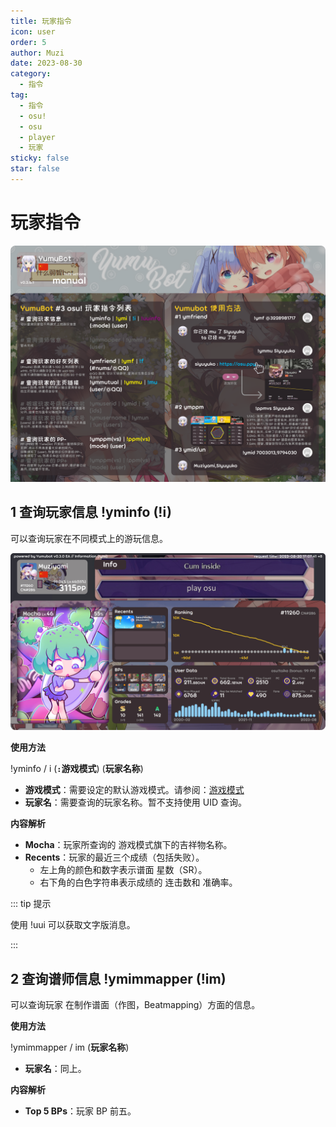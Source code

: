 ```yaml
---
title: 玩家指令
icon: user
order: 5
author: Muzi
date: 2023-08-30
category:
  - 指令
tag:
  - 指令
  - osu!
  - osu
  - player
  - 玩家
sticky: false
star: false
---
```


# 玩家指令

![玩家指令列表](img/help-player.png)

## <HopeIcon icon="circle-info"/> 1 查询玩家信息 !yminfo (!i)

可以查询玩家在不同模式上的游玩信息。

![Info 面板](img/bot-info.png)

**使用方法**

!yminfo / i (**`:`游戏模式**) (**玩家名称**)

- **<HopeIcon icon="gamepad"/> 游戏模式**：需要设定的默认游戏模式。请参阅：[游戏模式](./score.md#_1-修改默认游戏模式-ymmode)
- **<HopeIcon icon="address-card"/> 玩家名**：需要查询的玩家名称。暂不支持使用 UID 查询。

**内容解析**

- **Mocha**：玩家所查询的 <HopeIcon icon="gamepad"/> 游戏模式旗下的吉祥物名称。
- **Recents**：玩家的最近三个成绩（包括失败）。
  - 左上角的颜色和数字表示谱面 <HopeIcon icon="star"/> 星数（SR）。
  - 右下角的白色字符串表示成绩的 <HopeIcon icon="link"/> 连击数和 <HopeIcon icon="bullseye"/> 准确率。

::: tip 提示

使用 !uui 可以获取文字版消息。

:::

## <HopeIcon icon="compass-drafting"/> 2 查询谱师信息 !ymimmapper (!im)

可以查询玩家 <HopeIcon icon="map"/> 在制作谱面（作图，Beatmapping）方面的信息。

**使用方法**

!ymimmapper / im (**玩家名称**)

- **<HopeIcon icon="address-card"/> 玩家名**：同上。

**内容解析**

- **Top 5 BPs**：玩家 BP 前五。